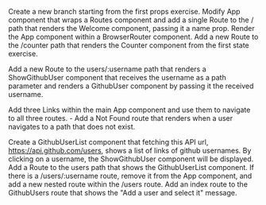 Create a new branch starting from the first props exercise. Modify App component that wraps a Routes component and add a single Route to the / path that renders the Welcome component, passing it a name prop. Render the App component within a BrowserRouter component. Add a new Route to the /counter path that renders the Counter component from the first state exercise.

Add a new Route to the users/:username path that renders a ShowGithubUser component that receives the username as a path parameter and renders a GithubUser component by passing it the received username.

Add three Links within the main App component and use them to navigate to all three routes. - Add a Not Found route that renders when a user navigates to a path that does not exist.

Create a GithubUserList component that fetching this API url, https://api.github.com/users, shows a list of links of github usernames. By clicking on a username, the ShowGithubUser component will be displayed. Add a Route to the users path that shows the GithubUserList component. If there is a /users/:username route, remove it from the App component, and add a new nested route within the /users route. Add an index route to the GithubUsers route that shows the "Add a user and select it" message.

